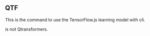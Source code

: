 QTF
---
This is the command to use the TensorFlow.js learning model with cli.

is not Qtransformers.
